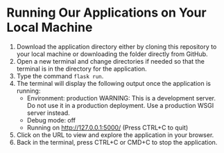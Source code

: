 # Running Our Applications on Your Local Machine

1. Download the application directory either by cloning this repository to your local machine or downloading the folder directly from GitHub.
2. Open a new terminal and change directories if needed so that the terminal is in the directory for the application.
3. Type the command `flask run`.
4. The terminal will display the following output once the application is running:
     * Environment: production
       WARNING: This is a development server. Do not use it in a production deployment.
       Use a production WSGI server instead.
     * Debug mode: off
     * Running on http://127.0.0.1:5000/ (Press CTRL+C to quit)
5. Click on the URL to view and explore the application in your browser.
6. Back in the terminal, press CTRL+C or CMD+C to stop the application.
